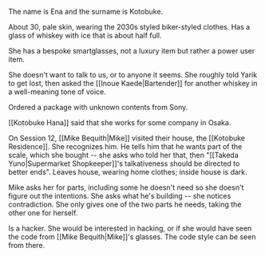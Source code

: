 The name is Ena and the surname is Kotobuke.

About 30, pale skin, wearing the 2030s styled biker-styled clothes. Has a glass of whiskey with ice that is about half full.

She has a bespoke smartglasses, not a luxury item but rather a power user item.

She doesn't want to talk to us, or to anyone it seems.
She roughly told Yarik to get lost, then asked the [[Inoue Kaede|Bartender]] for another whiskey in a well-meaning tone of voice.

Ordered a package with unknown contents from Sony.

[[Kotobuke Hana]] said that she works for some company in Osaka.

On Session 12, [[Mike Bequith|Mike]] visited their house, the [[Kotobuke Residence]]. She recognizes him. He tells him that he wants part of the scale, which she bought -- she asks who told her that, then "[[Takeda Yuno|Supermarket Shopkeeper]]'s talkativeness should be directed to better ends". Leaves house, wearing home clothes; inside house is dark.

Mike asks her for parts, including some he doesn't need so she doesn't figure out the intentions. She asks what he's building -- she notices contradiction. She only gives one of the two parts he needs, taking the other one for herself.

Is a hacker. She would be interested in hacking, or if she would have seen the code from [[Mike Bequith|Mike]]'s glasses. The code style can be seen from there.
